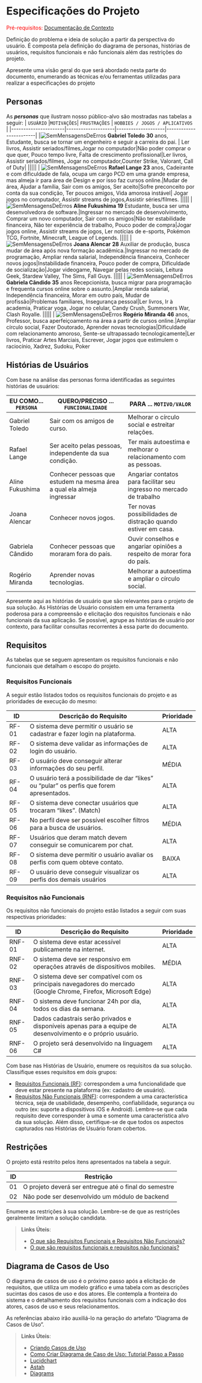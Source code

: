 # Especificações do Projeto

<span style="color:red">Pré-requisitos: <a href="1-Documentação de Contexto.md"> Documentação de Contexto</a></span>

Definição do problema e ideia de solução a partir da perspectiva do usuário. É composta pela definição do  diagrama de personas, histórias de usuários, requisitos funcionais e não funcionais além das restrições do projeto.

Apresente uma visão geral do que será abordado nesta parte do documento, enumerando as técnicas e/ou ferramentas utilizadas para realizar a especificações do projeto

## Personas

As ***personas*** que ilustram nosso público-alvo são mostradas nas tabelas a seguir: 
| `USUÁRIO` |`MOTIVAÇÕES`| `FRUSTRAÇÕES` | `HOBBIES / JOGOS / APLICATIVOS` |
|----------------------|--------------------|--------------------|------------------------|
|![SemMensagensDeErros](https://user-images.githubusercontent.com/100388026/188516668-8a3b2ab4-a799-4d6d-8d8a-7b1edd0332db.png)
**Gabriel Toledo** **30** anos, Estudante, busca se tornar um engenheiro e seguir a carreira do pai. | Ler livros, Assistir seriados/filmes,Jogar no computador|Não poder comprar o que quer, Pouco tempo livre, Falta de crescimento profissional|Ler livros, Assistir seriados/filmes, Jogar no computador,Counter Strike, Valorant, Call of Duty|
|||||
| ![SemMensagensDeErros](https://user-images.githubusercontent.com/100388026/188517763-8b38fbd8-b895-40b6-9445-8b502df909a7.png)
 **Rafael Lange** **23** anos, Cadeirante e com dificuldade de fala, ocupa um cargo PCD em uma grande empresa, mas almeja ir para área de Design e por isso faz cursos online.|Mudar de área, Ajudar a família, Sair com os amigos, Ser aceito|Sofre preconceito por conta da sua condição, Ter poucos amigos, Vida amorosa instável| Jogar jogos no computador, Assistir streams de jogos,Assistir séries/filmes.
 |||||
| ![SemMensagensDeErros](https://user-images.githubusercontent.com/100388026/188518367-be31ef98-9519-4e53-ae34-a3d3971a4a7b.png)
 **Aline Fukushima** **19** Estudante, busca ser uma desenvolvedora de software.|Ingressar no mercado de desenvolvimento, Comprar um novo computador, Sair com os amigos|Não ter estabilidade financeira, Não ter experiência de trabalho, Pouco poder de compra|Jogar jogos online, Assistir streams de jogos, Ler notícias de e-sports, Pokémon TCG, Fortnite, Minecraft, League of Legends.
  |||||
| ![SemMensagensDeErros](https://user-images.githubusercontent.com/100388026/188518773-c7167451-3d91-4a68-85f1-5cbcc767a5b7.png)
 **Joana Alencar** **28** Auxiliar de produção, busca mudar de área após nova formação acadêmica.|Ingressar no mercado de programação,	Ampliar renda salarial,	Independência financeira, Conhecer novos jogos|Instabilidade financeira, Pouco poder de compra, Dificuldade de socialização|Jogar videogame, Navegar pelas redes sociais, Leitura Geek, Stardew Valley, The Sims, Fall Guys.
|||||
| ![SemMensagensDeErros](https://user-images.githubusercontent.com/100388026/188519162-c06372d1-7ba8-4d0d-8b32-15f046ba8895.png)
 **Gabriela Cândido** **35** anos Recepcionista, busca migrar para programação e frequenta cursos online sobre o assunto.|Ampliar renda salarial, Independência financeira, Morar em outro país, Mudar de profissão|Problemas familiares, Insegurança pessoal|Ler livros, Ir à academia, Praticar yoga, Jogar no celular, Candy Crush, Summoners War, Clash Royalle.
 |||||
| ![SemMensagensDeErros](https://user-images.githubusercontent.com/100388026/188519572-4bfca75a-6303-452d-9665-98fddf884164.png)
 **Rogério Miranda** **46** anos, Professor, busca aperfeiçoamento na área a partir de cursos online.|Ampliar círculo social, Fazer Doutorado, Aprender novas tecnologias|Dificuldade com relacionamento amoroso, Sente-se ultrapassado tecnologicamente|Ler livros, Praticar Artes Marciais, Escrever, Jogar jogos que estimulem o raciocínio, Xadrez, Sudoku, Poker






## Histórias de Usuários

Com base na análise das personas forma identificadas as seguintes histórias de usuários:

|EU COMO... `PERSONA`| QUERO/PRECISO ... `FUNCIONALIDADE` |PARA ... `MOTIVO/VALOR`                 |
|--------------------|------------------------------------|----------------------------------------|
|Gabriel Toledo   | Sair com os amigos de curso.           | Melhorar o círculo social e estreitar relações.|
|Rafael Lange  |Ser aceito pelas pessoas, independente da sua condição.|Ter mais autoestima e melhorar o relacionamento com as pessoas.  |
|Aline Fukushima  |Conhecer pessoas que estudem na mesma área a qual ela almeja ingressar  | Angariar contatos para facilitar seu ingresso no mercado de trabalho |
|Joana Alencar      | Conhecer novos jogos.  | Ter novas possibilidades de distração quando estiver em casa. |
|Gabriela Cândido       |Conhecer pessoas que moraram fora do país.  | Ouvir conselhos e angariar opiniões a respeito de morar fora do país.|
|Rogério Miranda      | Aprender novas tecnologias.      | Melhorar a autoestima e ampliar o círculo social.  |







Apresente aqui as histórias de usuário que são relevantes para o projeto de sua solução. As Histórias de Usuário consistem em uma ferramenta poderosa para a compreensão e elicitação dos requisitos funcionais e não funcionais da sua aplicação. Se possível, agrupe as histórias de usuário por contexto, para facilitar consultas recorrentes à essa parte do documento.



## Requisitos

As tabelas que se seguem apresentam os requisitos funcionais e não funcionais que detalham o escopo do projeto.

### Requisitos Funcionais
A seguir estão listados todos os requisitos funcionais do projeto e as prioridades de execução do mesmo: 

|ID    | Descrição do Requisito  | Prioridade |
|------|-----------------------------------------|----|
|RF-01| O sistema deve permitir o usuário se cadastrar e fazer login na plataforma.   | ALTA  | 
|RF-02| O sistema deve validar as informações de login do usuário.  | ALTA |
|RF-03|O usuário deve conseguir alterar informações do seu perfil.  | MÉDIA  | 
|RF-04| O usuário terá a possibilidade de dar “likes” ou “pular” os perfis que forem apresentados. | ALTA |
|RF-05|O sistema deve conectar usuários que trocaram “likes”. (Match)  | ALTA  | 
|RF-06|No perfil deve ser possível escolher filtros para a busca de usuários. | MÉDIA |
|RF-07| Usuários que deram match devem conseguir se comunicarem por chat.  | ALTA  | 
|RF-08| O sistema deve permitir o usuário avaliar os perfis com quem obteve contato.   | BAIXA |
|RF-09| O usuário deve conseguir visualizar os perfis dos demais usuários  | ALTA |




### Requisitos não Funcionais
Os requisitos não funcionais do projeto estão listados a seguir com suas respectivas prioridades:

|ID     | Descrição do Requisito  |Prioridade |
|-------|-------------------------|----|
|RNF-01| O sistema deve estar acessível publicamente na internet. | ALTA | 
|RNF-02| O sistema deve ser responsivo em operações através de dispositivos mobiles.  | MÉDIA | 
|RNF-03| O sistema deve ser compatível com os principais navegadores do mercado (Google Chrome, Firefox, Microsoft Edge)  | ALTA | 
|RNF-04| O sistema deve funcionar 24h por dia, todos os dias da semana. | ALTA |
|RNF-05| Dados cadastrais serão privados e disponíveis apenas para a equipe de desenvolvimento e o próprio usuário.  | ALTA | 
|RNF-06| O projeto será desenvolvido na linguagem C# | ALTA |

Com base nas Histórias de Usuário, enumere os requisitos da sua solução. Classifique esses requisitos em dois grupos:

- [Requisitos Funcionais
 (RF)](https://pt.wikipedia.org/wiki/Requisito_funcional):
 correspondem a uma funcionalidade que deve estar presente na
  plataforma (ex: cadastro de usuário).
- [Requisitos Não Funcionais
  (RNF)](https://pt.wikipedia.org/wiki/Requisito_n%C3%A3o_funcional):
  correspondem a uma característica técnica, seja de usabilidade,
  desempenho, confiabilidade, segurança ou outro (ex: suporte a
  dispositivos iOS e Android).
Lembre-se que cada requisito deve corresponder à uma e somente uma
característica alvo da sua solução. Além disso, certifique-se de que
todos os aspectos capturados nas Histórias de Usuário foram cobertos.

## Restrições

O projeto está restrito pelos itens apresentados na tabela a seguir.

|ID| Restrição                                             |
|--|-------------------------------------------------------|
|01| O projeto deverá ser entregue até o final do semestre |
|02| Não pode ser desenvolvido um módulo de backend        |


Enumere as restrições à sua solução. Lembre-se de que as restrições geralmente limitam a solução candidata.

> **Links Úteis**:
> - [O que são Requisitos Funcionais e Requisitos Não Funcionais?](https://codificar.com.br/requisitos-funcionais-nao-funcionais/)
> - [O que são requisitos funcionais e requisitos não funcionais?](https://analisederequisitos.com.br/requisitos-funcionais-e-requisitos-nao-funcionais-o-que-sao/)

## Diagrama de Casos de Uso

O diagrama de casos de uso é o próximo passo após a elicitação de requisitos, que utiliza um modelo gráfico e uma tabela com as descrições sucintas dos casos de uso e dos atores. Ele contempla a fronteira do sistema e o detalhamento dos requisitos funcionais com a indicação dos atores, casos de uso e seus relacionamentos. 

As referências abaixo irão auxiliá-lo na geração do artefato “Diagrama de Casos de Uso”.

> **Links Úteis**:
> - [Criando Casos de Uso](https://www.ibm.com/docs/pt-br/elm/6.0?topic=requirements-creating-use-cases)
> - [Como Criar Diagrama de Caso de Uso: Tutorial Passo a Passo](https://gitmind.com/pt/fazer-diagrama-de-caso-uso.html/)
> - [Lucidchart](https://www.lucidchart.com/)
> - [Astah](https://astah.net/)
> - [Diagrams](https://app.diagrams.net/)
